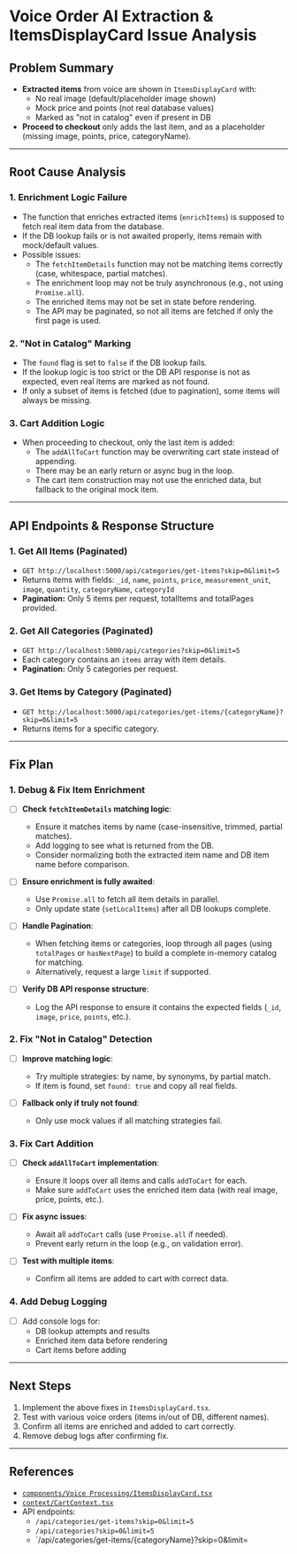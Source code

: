 # Voice Order AI Extraction & ItemsDisplayCard Issue Analysis

## Problem Summary

- **Extracted items** from voice are shown in `ItemsDisplayCard` with:
  - No real image (default/placeholder image shown)
  - Mock price and points (not real database values)
  - Marked as "not in catalog" even if present in DB
- **Proceed to checkout** only adds the last item, and as a placeholder (missing image, points, price, categoryName).

---

## Root Cause Analysis

### 1. Enrichment Logic Failure

- The function that enriches extracted items (`enrichItems`) is supposed to fetch real item data from the database.
- If the DB lookup fails or is not awaited properly, items remain with mock/default values.
- Possible issues:
  - The `fetchItemDetails` function may not be matching items correctly (case, whitespace, partial matches).
  - The enrichment loop may not be truly asynchronous (e.g., not using `Promise.all`).
  - The enriched items may not be set in state before rendering.
  - The API may be paginated, so not all items are fetched if only the first page is used.

### 2. "Not in Catalog" Marking

- The `found` flag is set to `false` if the DB lookup fails.
- If the lookup logic is too strict or the DB API response is not as expected, even real items are marked as not found.
- If only a subset of items is fetched (due to pagination), some items will always be missing.

### 3. Cart Addition Logic

- When proceeding to checkout, only the last item is added:
  - The `addAllToCart` function may be overwriting cart state instead of appending.
  - There may be an early return or async bug in the loop.
  - The cart item construction may not use the enriched data, but fallback to the original mock item.

---

## API Endpoints & Response Structure

### 1. Get All Items (Paginated)
- `GET http://localhost:5000/api/categories/get-items?skip=0&limit=5`
- Returns items with fields: `_id`, `name`, `points`, `price`, `measurement_unit`, `image`, `quantity`, `categoryName`, `categoryId`
- **Pagination:** Only 5 items per request, totalItems and totalPages provided.

### 2. Get All Categories (Paginated)
- `GET http://localhost:5000/api/categories?skip=0&limit=5`
- Each category contains an `items` array with item details.
- **Pagination:** Only 5 categories per request.

### 3. Get Items by Category (Paginated)
- `GET http://localhost:5000/api/categories/get-items/{categoryName}?skip=0&limit=5`
- Returns items for a specific category.

---

## Fix Plan

### 1. Debug & Fix Item Enrichment

- [ ] **Check `fetchItemDetails` matching logic**:
  - Ensure it matches items by name (case-insensitive, trimmed, partial matches).
  - Add logging to see what is returned from the DB.
  - Consider normalizing both the extracted item name and DB item name before comparison.

- [ ] **Ensure enrichment is fully awaited**:
  - Use `Promise.all` to fetch all item details in parallel.
  - Only update state (`setLocalItems`) after all DB lookups complete.

- [ ] **Handle Pagination**:
  - When fetching items or categories, loop through all pages (using `totalPages` or `hasNextPage`) to build a complete in-memory catalog for matching.
  - Alternatively, request a large `limit` if supported.

- [ ] **Verify DB API response structure**:
  - Log the API response to ensure it contains the expected fields (`_id`, `image`, `price`, `points`, etc.).

### 2. Fix "Not in Catalog" Detection

- [ ] **Improve matching logic**:
  - Try multiple strategies: by name, by synonyms, by partial match.
  - If item is found, set `found: true` and copy all real fields.

- [ ] **Fallback only if truly not found**:
  - Only use mock values if all matching strategies fail.

### 3. Fix Cart Addition

- [ ] **Check `addAllToCart` implementation**:
  - Ensure it loops over all items and calls `addToCart` for each.
  - Make sure `addToCart` uses the enriched item data (with real image, price, points, etc.).

- [ ] **Fix async issues**:
  - Await all `addToCart` calls (use `Promise.all` if needed).
  - Prevent early return in the loop (e.g., on validation error).

- [ ] **Test with multiple items**:
  - Confirm all items are added to cart with correct data.

### 4. Add Debug Logging

- [ ] Add console logs for:
  - DB lookup attempts and results
  - Enriched item data before rendering
  - Cart items before adding

---

## Next Steps

1. Implement the above fixes in `ItemsDisplayCard.tsx`.
2. Test with various voice orders (items in/out of DB, different names).
3. Confirm all items are enriched and added to cart correctly.
4. Remove debug logs after confirming fix.

---

## References

- [`components/Voice Processing/ItemsDisplayCard.tsx`](components/Voice%20Processing/ItemsDisplayCard.tsx)
- [`context/CartContext.tsx`](context/CartContext.tsx)
- API endpoints:
  - `/api/categories/get-items?skip=0&limit=5`
  - `/api/categories?skip=0&limit=5`
  - `/api/categories/get-items/{categoryName}?skip=0&limit=